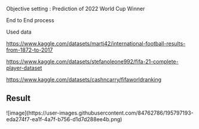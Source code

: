 Objective setting : Prediction of 2022 World Cup Winner 

End to End process

Used data


https://www.kaggle.com/datasets/martj42/international-football-results-from-1872-to-2017

https://www.kaggle.com/datasets/stefanoleone992/fifa-21-complete-player-dataset

https://www.kaggle.com/datasets/cashncarry/fifaworldranking

<h2>Result </h2>
![image](https://user-images.githubusercontent.com/84762786/195797193-eda274f7-ea1f-4a7f-b756-d1d7d288ee4b.png)


